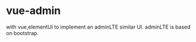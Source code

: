 # vue-admin
with vue,elementUI to implement an adminLTE similar UI. adminLTE is based on bootstrap. 
